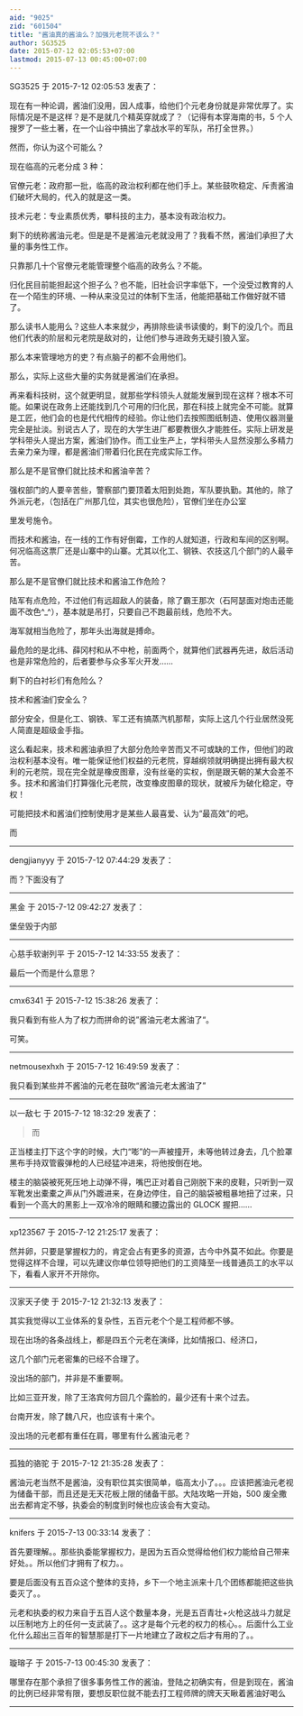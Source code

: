 ```yaml
---
aid: "9025"
zid: "601504"
title: "酱油真的酱油么？加强元老院不该么？"
author: SG3525
date: 2015-07-12 02:05:53+07:00
lastmod: 2015-07-13 00:45:00+07:00
---
```


SG3525 于 2015-7-12 02:05:53 发表了：

现在有一种论调，酱油们没用，因人成事，给他们个元老身份就是非常优厚了。实际情况是不是这样？是不是就几个精英穿就成了？（记得有本穿海南的书，5 个人搜罗了一些土著，在一个山谷中搞出了拿战水平的军队，吊打全世界。）

然而，你认为这个可能么？

现在临高的元老分成 3 种：

官僚元老：政府那一批，临高的政治权利都在他们手上。某些鼓吹稳定、斥责酱油们破坏大局的，代入的就是这一类。

技术元老：专业素质优秀，攀科技的主力，基本没有政治权力。

剩下的统称酱油元老。但是是不是酱油元老就没用了？我看不然，酱油们承担了大量的事务性工作。

只靠那几十个官僚元老能管理整个临高的政务么？不能。

归化民目前能担起这个担子么？也不能，旧社会识字率低下，一个没受过教育的人在一个陌生的环境、一种从来没见过的体制下生活，他能把基础工作做好就不错了。

那么读书人能用么？这些人本来就少，再排除些读书读傻的，剩下的没几个。而且他们代表的阶层和元老院是敌对的，让他们参与进政务无疑引狼入室。

那么本来管理地方的吏？有点脑子的都不会用他们。

那么，实际上这些大量的实务就是酱油们在承担。

再来看科技树，这个就更明显，就那些学科领头人就能发展到现在这样？根本不可能。如果说在政务上还能找到几个可用的归化民，那在科技上就完全不可能。就算是工匠，他们会的也是代代相传的经验。你让他们去按照图纸制造、使用仪器测量完全是扯淡。别说古人了，现在的大学生进厂都要教很久才能胜任。实际上研发是学科带头人提出方案，酱油们协作。而工业生产上，学科带头人显然没那么多精力去亲力亲为理，都是酱油们带着归化民在完成实际工作。

那么是不是官僚们就比技术和酱油辛苦？

强权部门的人要辛苦些，警察部门要顶着太阳到处跑，军队要执勤。其他的，除了外派元老，（包括在广州那几位，其实也很危险），官僚们坐在办公室

里发号施令。

而技术和酱油，在一线的工作有好倒霉，工作的人就知道，行政和车间的区别啊。何况临高这票厂还是山寨中的山寨。尤其以化工、钢铁、农技这几个部门的人最辛苦。

那么是不是官僚们就比技术和酱油工作危险？

陆军有点危险，不过他们有远超敌人的装备，除了霸王那次（石阿瑟面对炮击还能面不改色^\_^），基本就是吊打，只要自己不跑最前线，危险不大。

海军就相当危险了，那年头出海就是搏命。

最危险的是北纬、薛冈村和从不中枪，前面两个，就算他们武器再先进，敌后活动也是非常危险的，后者要参与众多军火开发……

剩下的白衬衫们有危险么？

技术和酱油们安全么？

部分安全，但是化工、钢铁、军工还有搞蒸汽机那帮，实际上这几个行业居然没死人简直是超级金手指。

这么看起来，技术和酱油承担了大部分危险辛苦而又不可或缺的工作，但他们的政治权利基本没有。唯一能保证他们权益的元老院，穿越纲领就明确提出拥有最大权利的元老院，现在完全就是橡皮图章，没有丝毫的实权，倒是跟天朝的某大会差不多。技术和酱油们打算强化元老院，改变橡皮图章的现状，就被斥为破化稳定，夺权！

可能把技术和酱油们控制使用才是某些人最喜爱、认为“最高效”的吧。

而

---

dengjianyyy 于 2015-7-12 07:44:29 发表了：

而？下面没有了

---

黑金 于 2015-7-12 09:42:27 发表了：

堡垒毁于内部

---

心慈手软谢列平 于 2015-7-12 14:33:55 发表了：

最后一个而是什么意思？

---

cmx6341 于 2015-7-12 15:38:26 发表了：

我只看到有些人为了权力而拼命的说”酱油元老太酱油了“。

可笑。

---

netmousexhxh 于 2015-7-12 16:49:59 发表了：

我只看到某些并不酱油的元老在鼓吹“酱油元老太酱油了”

---

以一敌七 于 2015-7-12 18:32:29 发表了：

> 而

正当楼主打下这个字的时候，大门“嘭”的一声被撞开，未等他转过身去，几个脸罩黑布手持双管霰弹枪的人已经猛冲进来，将他按倒在地。

楼主的脑袋被死死压地上动弹不得，嘴巴正对着自己刚脱下来的皮鞋，只听到一双军靴发出橐橐之声从门外踱进来，在身边停住，自己的脑袋被粗暴地扭了过来，只看到一个高大的黑影上一双冷冷的眼睛和腰边露出的 GLOCK 握把……

---

xp123567 于 2015-7-12 21:25:17 发表了：

然并卵，只要是掌握权力的，肯定会占有更多的资源，古今中外莫不如此。你要是觉得这样不合理，可以先建议你单位领导把他们的工资降至一线普通员工的水平以下，看看人家开不开除你。

---

汉家天子使 于 2015-7-12 21:32:13 发表了：

其实我觉得以工业体系的复杂性，五百元老个个是工程师都不够。

现在出场的各条战线上，都是四五个元老在演绎，比如情报口、经济口，

这几个部门元老密集的已经不合理了。

没出场的部门，并非是不重要啊。

比如三亚开发，除了王洛宾何方回几个露脸的，最少还有十来个过去。

台南开发，除了魏八尺，也应该有十来个。

没出场的元老都有重任在肩，哪里有什么酱油元老？

---

孤独的骆驼 于 2015-7-12 21:35:28 发表了：

酱油元老当然不是酱油，没有职位其实很简单，临高太小了。。。应该把酱油元老视为储备干部，而且还是无天花板上限的储备干部。大陆攻略一开始，500 废全撒出去都肯定不够，执委会的制度到时候也应该会有大变动。

---

knifers 于 2015-7-13 00:33:14 发表了：

首先要理解。。那些执委能掌握权力，是因为五百众觉得给他们权力能给自己带来好处。。所以他们才拥有了权力。。

要是后面没有五百众这个整体的支持，乡下一个地主派来十几个团练都能把这些执委灭了。。

元老和执委的权力来自于五百人这个数量本身，光是五百青壮+火枪这战斗力就足以压制地方上的任何一支武装了。。这才是每个元老的权力的核心。。后面什么工业化什么超出三百年的智慧那是打下一片地建立了政权之后才有用的了。。

---

璇瑢子 于 2015-7-13 00:45:30 发表了：

哪里存在那个承担了很多事务性工作的酱油，登陆之初确实有，但是到现在，酱油的比例已经非常有限，要想反职位就不能去打工程师牌的牌天天瞅着酱油好喝么

---
